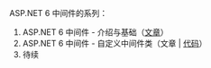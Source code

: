 ASP.NET 6 中间件的系列：

1. ASP.NET 6 中间件 - 介绍与基础（[文章](https://mp.weixin.qq.com/s/ExY-8yLANFIZGdJu3h49AQ)）
2. ASP.NET 6 中间件 - 自定义中间件类（文章 | [代码](https://github.com/buker2012/ASPNET6Middleware/tree/Part2)）
3. 待续
